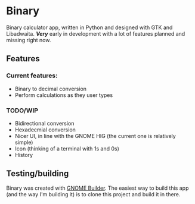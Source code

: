 # Binary

Binary calculator app, written in Python and designed with GTK and Libadwaita. ***Very*** early in development with a lot of features planned and missing right now.

## Features
### Current features:
- Binary to decimal conversion
- Perform calculations as they user types 

### TODO/WIP
- Bidirectional conversion
- Hexadecmial conversion
- Nicer UI, in line with the GNOME HIG (the current one is relatively simple)
- Icon (thinking of a terminal with 1s and 0s)
- History
  
## Testing/building
Binary was created with [GNOME Builder](https://apps.gnome.org/en-GB/Builder/). The easiest way to build this app (and the way I'm building it) is to clone this project and build it in there. 
